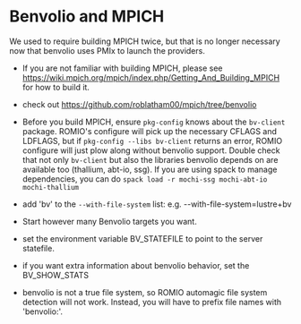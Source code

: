 # Benvolio and MPICH

We used to require building MPICH twice, but that is no longer necessary now
that benvolio uses PMIx to launch the providers.

- If you are not familiar with building MPICH, please see
  https://wiki.mpich.org/mpich/index.php/Getting_And_Building_MPICH for how to build it.

- check out https://github.com/roblatham00/mpich/tree/benvolio

- Before you build MPICH, ensure `pkg-config` knows about the `bv-client`
  package.  ROMIO's configure will pick up the necessary CFLAGS and LDFLAGS,
  but if `pkg-config --libs bv-client` returns an error, ROMIO configure will
  just plow along without benvolio support. Double check that not only
  `bv-client` but also the libraries benvolio depends on are available too
  (thallium, abt-io, ssg).  If you are using spack to manage dependencies, you
  can do `spack load -r mochi-ssg mochi-abt-io mochi-thallium`

- add 'bv' to the `--with-file-system` list: e.g. --with-file-system=lustre+bv

- Start however many Benvolio targets you want.

- set the environment variable BV_STATEFILE to point to the server statefile.

- if you want extra information about benvolio behavior, set the BV_SHOW_STATS

- benvolio is not a true file system, so ROMIO automagic file system detection
  will not work.  Instead, you will have to prefix file names with 'benvolio:'.
